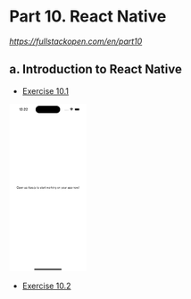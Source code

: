 # Part 10. React Native

_https://fullstackopen.com/en/part10_

## a. Introduction to React Native

- [Exercise 10.1](https://github.com/patchamama/fullstackopen-part10-React-Native/commit/a4681518ce4e7942c8202c974d72f8c6cccf0766) 


<img src="./doc/images/ios_exercise_10.1.png" alt="ios_exercise10.1" style="height: 300px; width: auto;">

- [Exercise 10.2](https://github.com/patchamama/fullstackopen-part10-React-Native/commit/568f980a1907687bcecdef94d8c892cf20759421)

